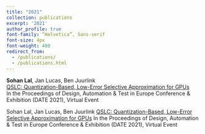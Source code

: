 ```yaml
---
title: "2021"
collection: publications
excerpt: '2021'
author_profile: true
font-family: “Helvetica”, Sans-serif
font-size: 4px
font-weight: 400
redirect_from: 
  - /publications/
  - /publications.html
---
```


**Sohan Lal**, Jan Lucas, Ben Juurlink <br> 
[QSLC: Quantization-Based, Low-Error Selective Approximation for GPUs](https://ieeexplore.ieee.org/abstract/document/9474124) <br> 
In the Proceedings of Design, Automation & Test in Europe Conference & Exhibition (DATE 2021), Virtual Event
 
Sohan Lal, Jan Lucas, Ben Juurlink [QSLC: Quantization-Based, Low-Error Selective Approximation for GPUs](https://ieeexplore.ieee.org/abstract/document/9474124)
In the Proceedings of Design, Automation & Test in Europe Conference & Exhibition (DATE 2021), Virtual Event
